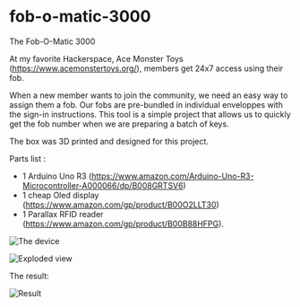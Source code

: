 # fob-o-matic-3000
The Fob-O-Matic 3000

At my favorite Hackerspace, Ace Monster Toys (https://www.acemonstertoys.org/), members get 24x7 access using their fob.

When a new member wants to join the community, we need an easy way to assign them a fob. Our fobs are pre-bundled in
individual enveloppes with the sign-in instructions. This tool is a simple project that allows us to quickly get the fob
number when we are preparing a batch of keys.

The box was 3D printed and designed for this project. 

Parts list :
 - 1 Arduino Uno R3 (https://www.amazon.com/Arduino-Uno-R3-Microcontroller-A000066/dp/B008GRTSV6) 
 - 1 cheap Oled display (https://www.amazon.com/gp/product/B00O2LLT30)
 - 1 Parallax RFID reader (https://www.amazon.com/gp/product/B00B88HFPG). 

![The device](https://github.com/pgrandin/fob-o-matic-3000/raw/master/device.png)

![Exploded view](https://github.com/pgrandin/fob-o-matic-3000/raw/master/exploded_view.png)

The result:

![Result](https://github.com/pgrandin/fob-o-matic-3000/raw/master/fob-o-matic.png)

